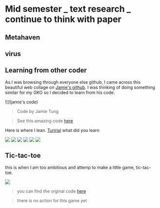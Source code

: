 # Mid semester _ text research _ continue to think with paper

## Metahaven

## virus 

## Learning from other coder

As I was browsing through everyone else github, I came across this beautiful web collage on [Jamie's github](). I was thinking of doing something similar for my GKO so I decided to learn from his code. 

![](jamie's code)

> Code by Jamie Tung 

> See this amazing code [here](link)

Here is where I lean. [Turirial]() what did you learn

![](Learning1.JPG)
![](Learning2.JPG)
![](Learning3.JPG)
![](Learning4.JPG)
![](Learning5.JPG)
![](Learning6.JPG)

## Tic-tac-toe

this is when I am too ambitious and attemp to make a little game, tic-tac-toe. 

![](TicTacToe.JPG)

> you can find the orginal code [here]()

> there is no action for this game yet




